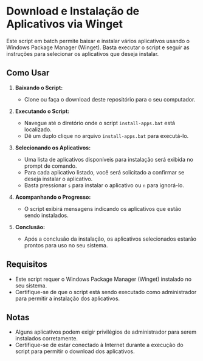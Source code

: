 # Download e Instalação de Aplicativos via Winget

Este script em batch permite baixar e instalar vários aplicativos usando o Windows Package Manager (Winget). Basta executar o script e seguir as instruções para selecionar os aplicativos que deseja instalar.

## Como Usar

1. **Baixando o Script:**
   - Clone ou faça o download deste repositório para o seu computador.

2. **Executando o Script:**
   - Navegue até o diretório onde o script `install-apps.bat` está localizado.
   - Dê um duplo clique no arquivo `install-apps.bat` para executá-lo.

3. **Selecionando os Aplicativos:**
   - Uma lista de aplicativos disponíveis para instalação será exibida no prompt de comando.
   - Para cada aplicativo listado, você será solicitado a confirmar se deseja instalar o aplicativo.
   - Basta pressionar `s` para instalar o aplicativo ou `n` para ignorá-lo.

4. **Acompanhando o Progresso:**
   - O script exibirá mensagens indicando os aplicativos que estão sendo instalados.

5. **Conclusão:**
   - Após a conclusão da instalação, os aplicativos selecionados estarão prontos para uso no seu sistema.

## Requisitos

- Este script requer o Windows Package Manager (Winget) instalado no seu sistema.
- Certifique-se de que o script está sendo executado como administrador para permitir a instalação dos aplicativos.

## Notas

- Alguns aplicativos podem exigir privilégios de administrador para serem instalados corretamente.
- Certifique-se de estar conectado à Internet durante a execução do script para permitir o download dos aplicativos.
